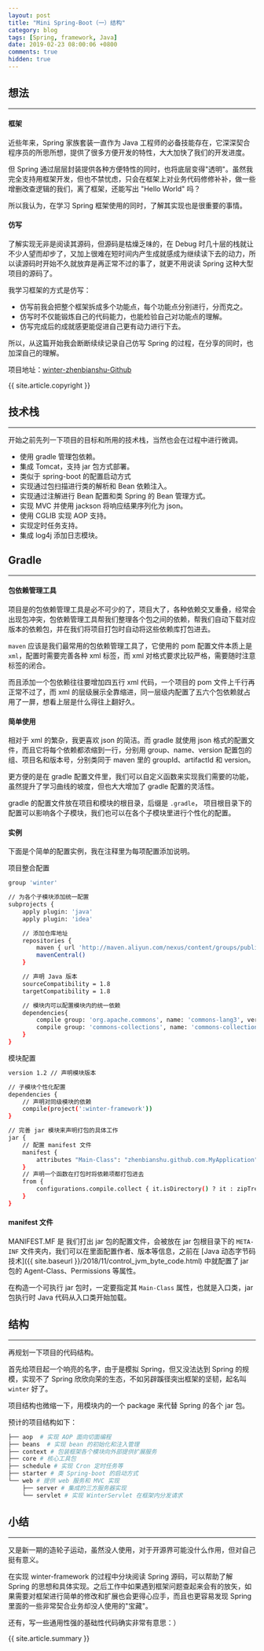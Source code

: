 ```yaml
---
layout: post
title: "Mini Spring-Boot（一）结构"
category: blog
tags: [Spring, framework, Java]
date: 2019-02-23 08:00:06 +0800
comments: true
hidden: true
---
```


## 想法
---
#### 框架
近些年来，Spring 家族套装一直作为 Java 工程师的必备技能存在，它深深契合程序员的所思所想，提供了很多方便开发的特性，大大加快了我们的开发进度。

但 Spring 通过层层封装提供各种方便特性的同时，也将底层变得"透明"。虽然我完全支持用框架开发，但也不禁忧虑，只会在框架上对业务代码修修补补，做一些增删改查逻辑的我们，离了框架，还能写出 "Hello World" 吗？

所以我认为，在学习 Spring 框架使用的同时，了解其实现也是很重要的事情。

#### 仿写
了解实现无非是阅读其源码，但源码是枯燥乏味的，在 Debug 时几十层的栈就让不少人望而却步了，又加上很难在短时间内产生成就感成为继续读下去的动力，所以读源码时开始不久就放弃是再正常不过的事了，就更不用说读 Spring 这种大型项目的源码了。

我学习框架的方式是仿写：

- 仿写前我会把整个框架拆成多个功能点，每个功能点分别进行，分而克之。
- 仿写时不仅能锻炼自己的代码能力，也能检验自己对功能点的理解。
- 仿写完成后的成就感更能促进自己更有动力进行下去。

所以，从这篇开始我会断断续续记录自己仿写 Spring 的过程，在分享的同时，也加深自己的理解。

项目地址：[winter-zhenbianshu-Github](https://github.com/zhenbianshu/winter-framework)

{{ site.article.copyright }}

## 技术栈
---
开始之前先列一下项目的目标和所用的技术栈，当然也会在过程中进行微调。

- 使用 gradle 管理包依赖。
- 集成 Tomcat，支持 jar 包方式部署。
- 类似于 spring-boot 的配置启动方式
- 实现通过包扫描进行类的解析和 Bean 依赖注入。
- 实现通过注解进行 Bean 配置和类 Spring 的 Bean 管理方式。
- 实现 MVC 并使用 jackson 将响应结果序列化为 json。
- 使用 CGLIB 实现 AOP 支持。
- 实现定时任务支持。
- 集成 log4j 添加日志模块。

## Gradle
---
#### 包依赖管理工具
项目是的包依赖管理工具是必不可少的了，项目大了，各种依赖交叉重叠，经常会出现包冲突，包依赖管理工具帮我们整理各个包之间的依赖，帮我们自动下载对应版本的依赖包，并在我们将项目打包时自动将这些依赖库打包进去。

`maven` 应该是我们最常用的包依赖管理工具了，它使用的 pom 配置文件本质上是 `xml`，配置时需要完善各种 xml 标签，而 xml 对格式要求比较严格，需要随时注意标签的闭合。

而且添加一个包依赖往往要增加四五行 xml 代码，一个项目的 pom 文件上千行再正常不过了，而 xml 的层级展示全靠缩进，同一层级内配置了五六个包依赖就占用了一屏，想看上层是什么得往上翻好久。

#### 简单使用
相对于 xml 的繁杂，我更喜欢 json 的简洁。而 gradle 就使用 json 格式的配置文件，而且它将每个依赖都浓缩到一行，分别用 group、name、version 配置包的组、项目名和版本号，分别类同于 maven 里的 groupId、artifactId 和 version。

更方便的是在 gradle 配置文件里，我们可以自定义函数来实现我们需要的功能，虽然提升了学习曲线的坡度，但也大大增加了 gradle 配置的灵活性。

gradle 的配置文件放在项目和模块的根目录，后缀是 `.gradle`， 项目根目录下的配置可以影响各个子模块，我们也可以在各个子模块里进行个性化的配置。

#### 实例
下面是个简单的配置实例，我在注释里为每项配置添加说明。

项目整合配置
```bash
group 'winter'

// 为各个子模块添加统一配置
subprojects {
    apply plugin: 'java'
    apply plugin: 'idea'

    // 添加仓库地址
    repositories {
        maven { url 'http://maven.aliyun.com/nexus/content/groups/public/' }
        mavenCentral()
    }

    // 声明 Java 版本
    sourceCompatibility = 1.8
    targetCompatibility = 1.8

    // 模块内可以配置模块内的统一依赖
    dependencies{
        compile group: 'org.apache.commons', name: 'commons-lang3', version: '3.4'
        compile group: 'commons-collections', name: 'commons-collections', version: '3.2.1'
    }
}
```

模块配置

```bash
version 1.2 // 声明模块版本

// 子模块个性化配置
dependencies {
    // 声明对同级模块的依赖
    compile(project(':winter-framework'))
}

// 完善 jar 模块来声明打包的具体工作
jar {
    // 配置 manifest 文件
    manifest {
        attributes "Main-Class": "zhenbianshu.github.com.MyApplication"
    }
    // 声明一个函数在打包时将依赖项都打包进去
    from {
        configurations.compile.collect { it.isDirectory() ? it : zipTree(it) }
    }
}

```

#### manifest 文件
MANIFEST.MF 是 我们打出 jar 包的配置文件，会被放在 jar 包根目录下的 `META-INF` 文件夹内，我们可以在里面配置作者、版本等信息，之前在 [Java 动态字节码技术]({{ site.baseurl }}/2018/11/control_jvm_byte_code.html) 中就配置了 jar 包的 Agent-Class、Permissions 等属性。

在构造一个可执行 jar 包时，一定要指定其 `Main-Class` 属性，也就是入口类，jar 包执行时 Java 代码从入口类开始加载。

## 结构
---
再规划一下项目的代码结构。

首先给项目起一个响亮的名字，由于是模拟 Spring，但又没法达到 Spring 的规模，实现不了 Spring 欣欣向荣的生态，不如另辟蹊径突出框架的坚韧，起名叫 `winter` 好了。

项目结构也微缩一下，用模块内的一个 package 来代替 Spring 的各个 jar 包。

预计的项目结构如下：

``` bash
├── aop  # 实现 AOP 面向切面编程
├── beans  # 实现 bean 的初始化和注入管理
├── context # 包装框架各个模块向外部提供扩展服务
├── core # 核心工具包
├── schedule # 实现 Cron 定时任务等
├── starter # 类 Spring-boot 的启动方式
└── web # 提供 web 服务和 MVC 实现
    ├── server # 集成的三方服务器实现
    └── servlet # 实现 WinterServlet 在框架内分发请求
```

## 小结
---
又是新一期的造轮子运动，虽然没人使用，对于开源界可能没什么作用，但对自己挺有意义。

在实现 winter-framework 的过程中分块阅读 Spring 源码，可以帮助了解 Spring 的思想和具体实现。之后工作中如果遇到框架问题查起来会有的放矢，如果需要对框架进行简单的修改和扩展也会更得心应手，而且也更容易发现 Spring 里面的一些非常契合业务却没人使用的"宝藏"。

还有，写一些通用性强的基础性代码确实非常有意思：）

{{ site.article.summary }}